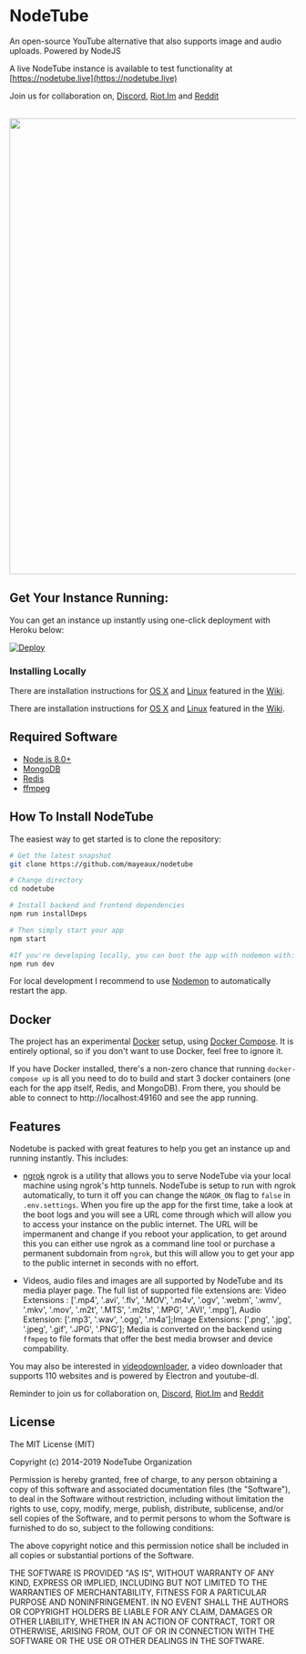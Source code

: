 # NodeTube
An open-source YouTube alternative that also supports image and audio uploads. Powered by NodeJS 

A live NodeTube instance is available to test functionality at [https://nodetube.live](https://nodetube.live)

Join us for collaboration on, [Discord](https://discord.gg/ejGah8H), [Riot.Im](https://riot.im/app/#/room/#nodetube:matrix.org) and [Reddit](https://reddit.com/r/nodetube)

<br>

<img src="https://user-images.githubusercontent.com/7200471/71605820-40db7880-2b29-11ea-8fa0-b8628cfd55ad.png" width="800" >

## Get Your Instance Running:

You can get an instance up instantly using one-click deployment with Heroku below:

[![Deploy](https://www.herokucdn.com/deploy/button.png)](https://heroku.com/deploy?template=https://github.com/mayeaux/nodetube)

### Installing Locally

There are installation instructions for [OS X](https://github.com/mayeaux/nodetube/wiki/Installation-Instructions---OS-X) and [Linux](https://github.com/mayeaux/nodetube/wiki/Installation-Instructions---Linux) featured in the [Wiki](https://github.com/mayeaux/nodetube/wiki).

There are installation instructions for [OS X](https://github.com/mayeaux/nodetube/wiki/Installation-Instructions---OS-X) and [Linux](https://github.com/mayeaux/nodetube/wiki/Installation-Instructions---Linux) featured in the [Wiki](https://github.com/mayeaux/nodetube/wiki).

Required Software
-------------
- [Node.js 8.0+](https://nodejs.org/en/download/)
- [MongoDB](https://www.mongodb.org/downloads)
- [Redis](https://redis.io/download)
- [ffmpeg](https://www.ffmpeg.org/download.html)

How To Install NodeTube
---------------

The easiest way to get started is to clone the repository:

```bash
# Get the latest snapshot
git clone https://github.com/mayeaux/nodetube

# Change directory
cd nodetube

# Install backend and frontend dependencies
npm run installDeps

# Then simply start your app
npm start

#If you're developing locally, you can boot the app with nodemon with:
npm run dev
```

For local development I recommend to use [Nodemon](https://github.com/remy/nodemon) to automatically restart the app.

Docker
------

The project has an experimental [Docker](https://www.docker.com/what-docker) setup, using [Docker Compose](https://docs.docker.com/compose/overview/).  It is entirely optional, so if you don't want to use Docker, feel free to ignore it.

If you have Docker installed, there's a non-zero chance that running `docker-compose up` is all you need to do to build and start 3 docker containers (one each for the app itself, Redis, and MongoDB). From there, you should be able to connect to http://localhost:49160 and see the app running.

Features
-----------------
Nodetube is packed with great features to help you get an instance up and running instantly. This includes:

- [ngrok](https://www.https://ngrok.com) ngrok is a utility that allows you to serve NodeTube via your local machine using ngrok's http tunnels. NodeTube is setup to run with ngrok automatically, to turn it off you can change the `NGROK_ON` flag to `false` in `.env.settings`. When you fire up the app for the first time, take a look at the boot logs and you will see a URL come through which will allow you to access your instance on the public internet. The URL will be impermanent and change if you reboot your application, to get around this you can either use ngrok as a command line tool or purchase a permanent subdomain from `ngrok`, but this will allow you to get your app to the public internet in seconds with no effort.

- Videos, audio files and images are all supported by NodeTube and its media player page. The full list of supported file extensions are:
Video Extensions : ['.mp4', '.avi', '.flv', '.MOV', '.m4v', '.ogv', '.webm', '.wmv', '.mkv', '.mov', '.m2t', '.MTS', '.m2ts', '.MPG', '.AVI', '.mpg'], Audio Extension: ['.mp3', '.wav', '.ogg', '.m4a'];Image Extensions: ['.png', '.jpg', '.jpeg', '.gif', '.JPG', '.PNG']; Media is converted on the backend using `ffmpeg` to file formats that offer the best media browser and device compability.

You may also be interested in [videodownloader](https://github.com/mayeaux/videodownloader), a video downloader that supports 110 websites and is powered by Electron and youtube-dl.

Reminder to join us for collaboration on, [Discord](https://discord.gg/ejGah8H), [Riot.Im](https://riot.im/app/#/room/#nodetube:matrix.org) and [Reddit](https://reddit.com/r/nodetube)








License
-------

The MIT License (MIT)

Copyright (c) 2014-2019 NodeTube Organization

Permission is hereby granted, free of charge, to any person obtaining a copy of this software and associated documentation files (the "Software"), to deal in the Software without restriction, including without limitation the rights to use, copy, modify, merge, publish, distribute, sublicense, and/or sell copies of the Software, and to permit persons to whom the Software is furnished to do so, subject to the following conditions:

The above copyright notice and this permission notice shall be included in all copies or substantial portions of the Software.

THE SOFTWARE IS PROVIDED "AS IS", WITHOUT WARRANTY OF ANY KIND, EXPRESS OR IMPLIED, INCLUDING BUT NOT LIMITED TO THE WARRANTIES OF MERCHANTABILITY, FITNESS FOR A PARTICULAR PURPOSE AND NONINFRINGEMENT. IN NO EVENT SHALL THE AUTHORS OR COPYRIGHT HOLDERS BE LIABLE FOR ANY CLAIM, DAMAGES OR OTHER LIABILITY, WHETHER IN AN ACTION OF CONTRACT, TORT OR OTHERWISE, ARISING FROM, OUT OF OR IN CONNECTION WITH THE SOFTWARE OR THE USE OR OTHER DEALINGS IN THE SOFTWARE.
